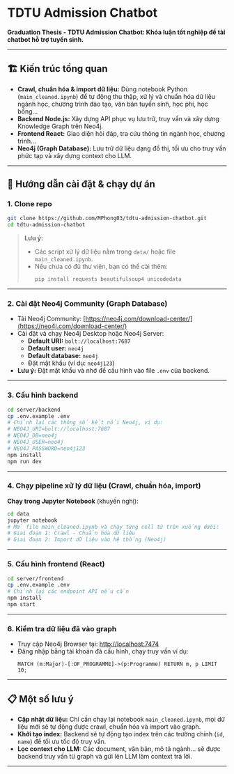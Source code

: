# TDTU Admission Chatbot

**Graduation Thesis - TDTU Admission Chatbot: Khóa luận tốt nghiệp đề tài chatbot hỗ trợ tuyển sinh.**

---

## 🏗️ Kiến trúc tổng quan

- **Crawl, chuẩn hóa & import dữ liệu:** Dùng notebook Python (`main_cleaned.ipynb`) để tự động thu thập, xử lý và chuẩn hóa dữ liệu ngành học, chương trình đào tạo, văn bản tuyển sinh, học phí, học bổng...
- **Backend Node.js:** Xây dựng API phục vụ lưu trữ, truy vấn và xây dựng Knowledge Graph trên Neo4j.
- **Frontend React:** Giao diện hỏi đáp, tra cứu thông tin ngành học, chương trình...
- **Neo4j (Graph Database):** Lưu trữ dữ liệu dạng đồ thị, tối ưu cho truy vấn phức tạp và xây dựng context cho LLM.

---

## 🚀 Hướng dẫn cài đặt & chạy dự án

### 1. Clone repo

```bash
git clone https://github.com/MPhong03/tdtu-admission-chatbot.git
cd tdtu-admission-chatbot
```

> **Lưu ý:**  
> - Các script xử lý dữ liệu nằm trong `data/` hoặc file `main_cleaned.ipynb`.
> - Nếu chưa có đủ thư viện, bạn có thể cài thêm:  
>   ```bash
>   pip install requests beautifulsoup4 unicodedata
>   ```

---

### 2. Cài đặt Neo4j Community (Graph Database)

- Tải Neo4j Community: [https://neo4j.com/download-center/](https://neo4j.com/download-center/)
- Cài đặt và chạy Neo4j Desktop hoặc Neo4j Server:
    - **Default URI:** `bolt://localhost:7687`
    - **Default user:** `neo4j`
    - **Default database:** `neo4j`
    - Đặt mật khẩu (ví dụ: `neo4j123`)
- **Lưu ý:** Đặt mật khẩu và nhớ để cấu hình vào file `.env` của backend.

---

### 3. Cấu hình backend

```bash
cd server/backend
cp .env.example .env
# Chỉnh lại các thông số kết nối Neo4j, ví dụ:
# NEO4J_URI=bolt://localhost:7687
# NEO4J_DB=neo4j
# NEO4J_USER=neo4j
# NEO4J_PASSWORD=neo4j123
npm install
npm run dev
```

---

### 4. Chạy pipeline xử lý dữ liệu (Crawl, chuẩn hóa, import)

**Chạy trong Jupyter Notebook** (khuyến nghị):

```bash
cd data
jupyter notebook
# Mở file main_cleaned.ipynb và chạy từng cell từ trên xuống dưới:
# Giai đoạn 1: Crawl - Chuẩn hóa dữ liệu
# Giai đoạn 2: Import dữ liệu vào hệ thống (Neo4j)
```

---

### 5. Cấu hình frontend (React)

```bash
cd server/frontend
cp .env.example .env
# Chỉnh lại các endpoint API nếu cần
npm install
npm start
```

---

### 6. Kiểm tra dữ liệu đã vào graph

- Truy cập Neo4j Browser tại: [http://localhost:7474](http://localhost:7474)
- Đăng nhập bằng tài khoản đã cấu hình, chạy truy vấn ví dụ:
    ```cypher
    MATCH (m:Major)-[:OF_PROGRAMME]->(p:Programme) RETURN m, p LIMIT 10;
    ```

---

## 📋 Một số lưu ý

- **Cập nhật dữ liệu:** Chỉ cần chạy lại notebook `main_cleaned.ipynb`, mọi dữ liệu mới sẽ tự động được crawl, chuẩn hóa và import vào graph.
- **Khởi tạo index:** Backend sẽ tự động tạo index trên các trường chính (`id`, `name`) để tối ưu tốc độ truy vấn.
- **Lọc context cho LLM:** Các document, văn bản, mô tả ngành... sẽ được backend truy vấn từ graph và gửi lên LLM làm context trả lời.

---
